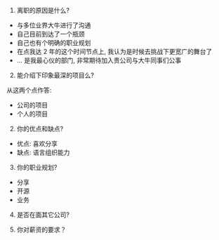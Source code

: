 1. 离职的原因是什么?

* 与多位业界大牛进行了沟通
* 自己目前到达了一个瓶颈
* 自己也有个明确的职业规划
* 在点我达 2 年的这个时间节点上, 我认为是时候去挑战下更宽广的舞台了
* ... 是我最心仪的部门, 非常期待加入贵公司与大牛同事们公事

2. 能介绍下印象最深的项目么?

从这两个点作答:

* 公司的项目
* 个人的项目

2. 你的优点和缺点?

* 优点: 喜欢分享
* 缺点: 语言组织能力

3. 你的职业规划?

* 分享
* 开源
* 业务

4. 是否在面其它公司?

5. 你对薪资的要求？


